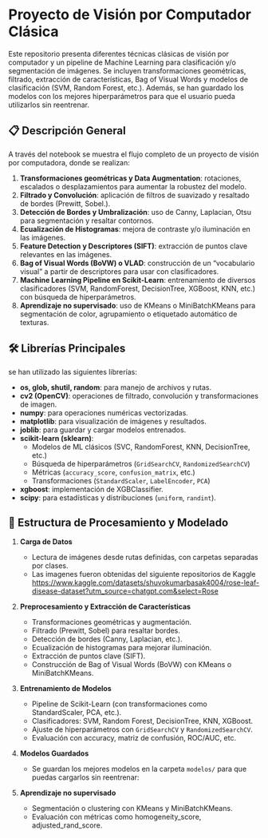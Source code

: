 # Proyecto de Visión por Computador Clásica

Este repositorio presenta diferentes técnicas clásicas de visión por computador y un pipeline de Machine Learning para clasificación y/o segmentación de imágenes. Se incluyen transformaciones geométricas, filtrado, extracción de características, Bag of Visual Words y modelos de clasificación (SVM, Random Forest, etc.). Además, se han guardado los modelos con los mejores hiperparámetros para que el usuario pueda utilizarlos sin reentrenar.

## 📋 Descripción General

A través del notebook se muestra el flujo completo de un proyecto de visión por computadora, donde se realizan:

1. **Transformaciones geométricas y Data Augmentation**: rotaciones, escalados o desplazamientos para aumentar la robustez del modelo.  
2. **Filtrado y Convolución**: aplicación de filtros de suavizado y resaltado de bordes (Prewitt, Sobel.).  
3. **Detección de Bordes y Umbralización**: uso de Canny, Laplacian, Otsu para segmentación y resaltar contornos.  
4. **Ecualización de Histogramas**: mejora de contraste y/o iluminación en las imágenes.  
5. **Feature Detection y Descriptores (SIFT)**: extracción de puntos clave relevantes en las imágenes.  
6. **Bag of Visual Words (BoVW) o VLAD**: construcción de un “vocabulario visual” a partir de descriptores para usar con clasificadores.  
7. **Machine Learning Pipeline en Scikit-Learn**: entrenamiento de diversos clasificadores (SVM, RandomForest, DecisionTree, XGBoost, KNN, etc.) con búsqueda de hiperparámetros.  
8. **Aprendizaje no supervisado**: uso de KMeans o MiniBatchKMeans para segmentación de color, agrupamiento o etiquetado automático de texturas.

## 🛠️ Librerías Principales

se han utilizado las siguientes librerías:

- **os, glob, shutil, random**: para manejo de archivos y rutas.  
- **cv2 (OpenCV)**: operaciones de filtrado, convolución y transformaciones de imagen.  
- **numpy**: para operaciones numéricas vectorizadas.  
- **matplotlib**: para visualización de imágenes y resultados.   
- **joblib**: para guardar y cargar modelos entrenados.  
- **scikit-learn (sklearn)**:  
  - Modelos de ML clásicos (SVC, RandomForest, KNN, DecisionTree, etc.)  
  - Búsqueda de hiperparámetros (`GridSearchCV`, `RandomizedSearchCV`)  
  - Métricas (`accuracy_score`, `confusion_matrix`, etc.)  
  - Transformaciones (`StandardScaler`, `LabelEncoder`, `PCA`)  
- **xgboost**: implementación de XGBClassifier.  
- **scipy**: para estadísticas y distribuciones (`uniform`, `randint`).  



## 🚀 Estructura de Procesamiento y Modelado

1. **Carga de Datos**  
   - Lectura de imágenes desde rutas definidas, con carpetas separadas por clases.
   - Las imagenes fueron obtenidas del siguiente repositorios de Kaggle https://www.kaggle.com/datasets/shuvokumarbasak4004/rose-leaf-disease-dataset?utm_source=chatgpt.com&select=Rose

2. **Preprocesamiento y Extracción de Características**  
   - Transformaciones geométricas y augmentación.  
   - Filtrado (Prewitt, Sobel) para resaltar bordes.  
   - Detección de bordes (Canny, Laplacian, etc.).  
   - Ecualización de histogramas para mejorar iluminación.  
   - Extracción de puntos clave (SIFT).  
   - Construcción de Bag of Visual Words (BoVW) con KMeans o MiniBatchKMeans.

3. **Entrenamiento de Modelos**  
   - Pipeline de Scikit-Learn (con transformaciones como StandardScaler, PCA, etc.).  
   - Clasificadores: SVM, Random Forest, DecisionTree, KNN, XGBoost.  
   - Ajuste de hiperparámetros con `GridSearchCV` y `RandomizedSearchCV`.  
   - Evaluación con accuracy, matriz de confusión, ROC/AUC, etc.

4. **Modelos Guardados**  
   - Se guardan los mejores modelos en la carpeta `modelos/` para que puedas cargarlos sin reentrenar:
  

5. **Aprendizaje no supervisado**  
   - Segmentación o clustering con KMeans y MiniBatchKMeans.  
   - Evaluación con métricas como homogeneity_score, adjusted_rand_score.


